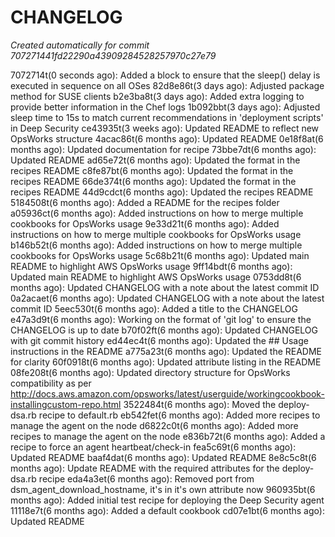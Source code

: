 # CHANGELOG
*Created automatically for commit 707271441fd22290a43909284528257970c27e79*

7072714t(0 seconds ago): Added a block to ensure that the sleep() delay is executed in sequence on all OSes
82d8e86t(3 days ago): Adjusted package method for SUSE clients
b2e3ba8t(3 days ago): Added extra logging to provide better information in the Chef logs
1b092bbt(3 days ago): Adjusted sleep time to 15s to match current recommendations in 'deployment scripts' in Deep Security
ce43935t(3 weeks ago): Updated README to reflect new OpsWorks structure
4acac86t(6 months ago): Updated README
0e18f8at(6 months ago): Updated documentation for recipe
73bbe7dt(6 months ago): Updated README
ad65e72t(6 months ago): Updated the format in the recipes README
c8fe87bt(6 months ago): Updated the format in the recipes README
66de374t(6 months ago): Updated the format in the recipes README
44d9cdct(6 months ago): Updated the recipes README
5184508t(6 months ago): Added a README for the recipes folder
a05936ct(6 months ago): Added instructions on how to merge multiple cookbooks for OpsWorks usage
9e33d21t(6 months ago): Added instructions on how to merge multiple cookbooks for OpsWorks usage
b146b52t(6 months ago): Added instructions on how to merge multiple cookbooks for OpsWorks usage
5c68b21t(6 months ago): Updated main README to highlight AWS OpsWorks usage
9ff14bdt(6 months ago): Updated main README to highlight AWS OpsWorks usage
0753dd8t(6 months ago): Updated CHANGELOG with a note about the latest commit ID
0a2acaet(6 months ago): Updated CHANGELOG with a note about the latest commit ID
5eec530t(6 months ago): Added a title to the CHANGELOG
e47a3d9t(6 months ago): Working on the format of 'git log' to ensure the CHANGELOG is up to date
b70f02ft(6 months ago): Updated CHANGELOG with git commit history
ed44ec4t(6 months ago): Updated the ## Usage instructions in the README
a775a23t(6 months ago): Updated the README for clarity
60f0918t(6 months ago): Updated attribute listing in the README
08fe208t(6 months ago): Updated directory structure for OpsWorks compatibility as per http://docs.aws.amazon.com/opsworks/latest/userguide/workingcookbook-installingcustom-repo.html
3522484t(6 months ago): Moved the deploy-dsa.rb recipe to default.rb
eb542fet(6 months ago): Added more recipes to manage the agent on the node
d6822c0t(6 months ago): Added more recipes to manage the agent on the node
e836b72t(6 months ago): Added a recipe to force an agent heartbeat/check-in
fea5c69t(6 months ago): Updated README
baaf4dat(6 months ago): Updated README
8e8c5c8t(6 months ago): Update README with the required attributes for the deploy-dsa.rb recipe
eda4a3et(6 months ago): Removed port from dsm_agent_download_hostname, it's in it's own attribute now
960935bt(6 months ago): Added initial test recipe for deploying the Deep Security agent
11118e7t(6 months ago): Added a default cookbook
cd07e1bt(6 months ago): Updated README
